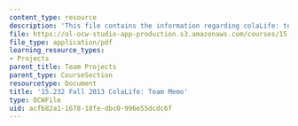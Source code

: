 ```yaml
---
content_type: resource
description: 'This file contains the information regarding colaLife: team memo.'
file: https://ol-ocw-studio-app-production.s3.amazonaws.com/courses/15-232-business-model-innovation-global-health-in-frontier-markets-fall-2013/acfb82a1167818fedbc0996e55dcdc6f_MIT15_232F13_t2_memo.pdf
file_type: application/pdf
learning_resource_types:
- Projects
parent_title: Team Projects
parent_type: CourseSection
resourcetype: Document
title: '15.232 Fall 2013 ColaLife: Team Memo'
type: OCWFile
uid: acfb82a1-1678-18fe-dbc0-996e55dcdc6f
---
```


